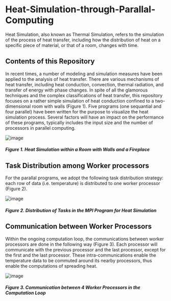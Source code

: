 # Heat-Simulation-through-Parallal-Computing
Heat Simulation, also known as Thermal Simulation, refers to the simulation of the 
process of heat transfer, including how the distribution of heat on a specific piece of material, 
or that of a room, changes with time. 

## Contents of this Repository 
In recent times, a number of modeling and simulation measures have been applied to the 
analysis of heat transfer. There are various mechanisms of heat transfer, including heat 
conduction, convection, thermal radiation, and transfer of energy with phase changes. In 
spite of all the glamorous techniques and the complex classifications of heat transfer, this 
repository focuses on a rather simple simulation of heat conduction confined to a two-dimensional room with walls (Figure 1). Five programs (one sequantial and four parallel) have been written for the purpose to visualize the heat simulation process. Several factors will have an impact on the performance of these programs, typically includes the input size and the number of processors in parallel computing.

![image](https://user-images.githubusercontent.com/64362092/196092504-a4008670-0693-4c18-9b28-aaaf3acc2d07.png)

##### Figure 1. Heat Simulation within a Room with Walls and a Fireplace


## Task Distribution among Worker processors
For the parallal programs, we adopt the following task distribution strategy: each row of data (i.e. temperature) is distributed to one worker processor (Figure 2). 


![image](https://user-images.githubusercontent.com/64362092/196094211-bea1e08e-8648-4a06-b3d3-5b1f9047313d.png)

##### Figure 2. Distribution of Tasks in the MPI Program for Heat Simulation

## Communication between Worker Processors
Within the ongoing computation loop, the communications between worker processors are done in the following way (Figure 3). Each processor will communicate with the previous processor and the last processor, except for the first and the last processor. These intra-communications enable the temperature data to be commuted around its nearby processors, thus enable the computations of spreading heat.

![image](https://user-images.githubusercontent.com/64362092/196094194-237b7c3c-6378-43f7-92d7-942a33417ebd.png)

##### Figure 3. Communication between 4 Worker Processors in the Computation Loop 


